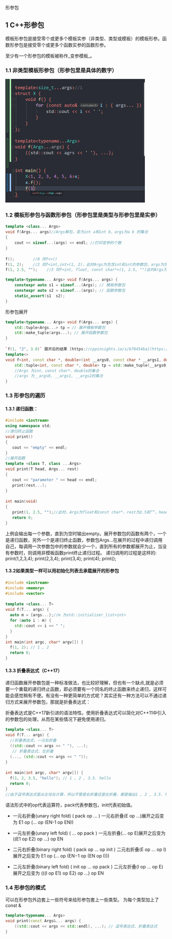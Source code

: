 形参包
## 1 C++形参包
模板形参包是接受零个或更多个模板实参（非类型、类型或模板）的模板形参。函数形参包是接受零个或更多个函数实参的函数形参。

至少有一个形参包的模板被称作_变参模板_。

### 1.1 非类型模板形参包（形参包里是具体的数字）
![](images/C++形参包与可变参数模板_image_1.png)




### 1.2 模板形参包与函数形参包（形参包里是类型与形参包里是实参）

```cpp
template <class... Args>
void f(Args... args)//Args解包，变为int a和int b，args为a b 的集合
{    
    cout << sizeof...(args) << endl; //打印变参的个数
}

f();        //0 同f<>()
f(1, 2);    //2 同f<int,int>(1, 2)，此时Args为包含int和int的参数包，args为包含1,2(形参1，形参2)的参数包
f(1, 2.5, "");    //3 同f<int, float, const char*>(1, 2.5, "")此时Args为包含int, float, const char*的参数包，args为包含1，2.5，3（形参1、形参2、形参3）的参数包
```

```cpp
template<typename... Args> void f(Args... args) { 
    constexpr auto s1 = sizeof...(Args); // 模板参数包 
    constexpr auto s2 = sizeof...(args); // 函数参数包 
    static_assert(s1  s2);
}
```

形参包展开
```cpp
template<typename... Args> void f(Args... args) { 
    std::tuple<Args...> tp = // 展开模板参数包 
    std::make_tuple(args...); // 展开函数参数包 
}

`f(1, "2", 3.0)` 展开后的结果 [https://cppinsights.io/s/b78454ba](https://cppinsights.io/s/b78454ba)
template<> 
void f<int, const char *, double>(int __args0, const char * __args1, double __args2) { 
    std::tuple<int, const char *, double> tp = std::make_tuple(__args0, __args1, __args2); 
    //Args 为int、const char*、double的集合
    //args 为__args0, __args1, __args2的集合
}
```

### 1.3 形参包的遍历

#### 1.3.1 递归函数：
```cpp
#include <iostream>
using namespace std;
//递归终止函数
void print()
{
   cout << "empty" << endl;
}
//展开函数
template <class T, class ...Args>
void print(T head, Args... rest)
{
   cout << "parameter " << head << endl;
   print(rest...);
}

int main(void)
{
   print(1, 2.5, "");//此时，Args为float和const char*，rest为2.5和“”，head为1
   return 0;
}
```
上例会输出每一个参数，直到为空时输出empty。展开参数包的函数有两个，一个是递归函数，另外一个是递归终止函数，参数包Args...在展开的过程中递归调用自己，每调用一次参数包中的参数就会少一个，直到所有的参数都展开为止，当没有参数时，则调用非模板函数print终止递归过程。
递归调用的过程是这样的:
print(1,2,3,4);
print(2,3,4);
print(3,4);
print(4);
print();


#### 1.3.2如果类型一样可以用初始化列表去承载展开的形参包
```cpp
#include <iostream>
#include <memory>
#include <vector>

template <class... T>
void f(T... args) {
  auto m = {args...};//m 为std::initializer_list<int>
  for (auto i : m) {
    std::cout << i << " ";
  }
}
int main(int argc, char* argv[]) {
  f(1, 2); // 1 , 2
  return 0;
}
```

#### 1.3.3 折叠表达式（C++17）
递归函数展开参数包是一种标准做法，也比较好理解，但也有一个缺点,就是必须要一个重载的递归终止函数，即必须要有一个同名的终止函数来终止递归，这样可能会感觉稍有不便。有没有一种更简单的方式呢？其实还有一种方法可以不通过递归方式来展开参数包，那就是折叠表达式：

折叠表达式是C++17新引进的语法特性。使用折叠表达式可以简化对C++11中引入的参数包的处理，从而在某些情况下避免使用递归。
```cpp
template <class... T>
void f(T... args) {
  //折叠表达式，一元右折叠
  ((std::cout << args << " "), ...);
   // 折叠表达式，左折叠
  (..., (std::cout << args << " "));
}

int main(int argc, char* argv[]) {
  f(1, 2, 3.5, "hello"); // 1 , 2 , 3.5. hello
  return 0;
}
//由于逗号表达式是从左往右计算，所以不管是右折叠还是左折叠，都是输出1 , 2 , 3.5. hello
```

语法形式中的op代表运算符，pack代表参数包，init代表初始值。

- 一元右折叠(unary right fold)
( pack op ... )
一元右折叠(E op ...)展开之后变为 E1 op (... op (EN-1 op EN))

- 一元左折叠(unary left fold)
( ... op pack )
一元左折叠(... op E)展开之后变为 ((E1 op E2) op ...) op EN

- 二元右折叠(binary right fold)
( pack op ... op init )
二元右折叠(E op ... op I)展开之后变为 E1 op (... op (EN−1 op (EN op I)))

- 二元左折叠(binary left fold)
( init op ... op pack )
二元左折叠(I op ... op E)展开之后变为 (((I op E1) op E2) op ...) op EN

### 1.4 形参包的模式

可以在形参包外边套上一些符号来给形参包套上一些类型。
为每个类型加上了const &
```cpp
template<typename... Args> 
void print(const Args&... args) {
    ((std::cout << args << std::endl), ...); // 逗号表达式、折叠表达式 
}
```
